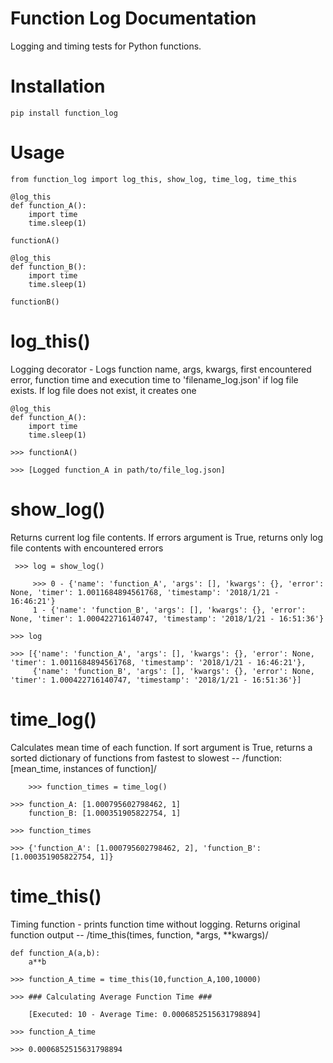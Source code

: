 # Function Log Documentation

Logging and timing tests for Python functions.

# Installation

	pip install function_log
	
# Usage

	from function_log import log_this, show_log, time_log, time_this
	
	@log_this
	def function_A():
		import time
		time.sleep(1)
		
	functionA()
	
	@log_this
	def function_B():
		import time
		time.sleep(1)
		
	functionB()
# log_this()
Logging decorator - Logs function name, args, kwargs, first encountered error, function time and execution time to 'filename_log.json' if log file exists. If log file does not exist, it creates one

	@log_this
	def function_A():
		import time
		time.sleep(1)
		
	>>> functionA()
		
	>>> [Logged function_A in path/to/file_log.json]
	
# show_log()
Returns current log file contents. If errors argument is True, returns only log file contents with encountered errors

   	 >>> log = show_log()
    
    	 >>> 0 - {'name': 'function_A', 'args': [], 'kwargs': {}, 'error': None, 'timer': 1.0011684894561768, 'timestamp': '2018/1/21 - 16:46:21'}
	     1 - {'name': 'function_B', 'args': [], 'kwargs': {}, 'error': None, 'timer': 1.000422716140747, 'timestamp': '2018/1/21 - 16:51:36'}
		
	>>> log
	
	>>> [{'name': 'function_A', 'args': [], 'kwargs': {}, 'error': None, 'timer': 1.0011684894561768, 'timestamp': '2018/1/21 - 16:46:21'}, 			
	     {'name': 'function_B', 'args': [], 'kwargs': {}, 'error': None, 'timer': 1.000422716140747, 'timestamp': '2018/1/21 - 16:51:36'}]
    
 # time_log()
 Calculates mean time of each function. If sort argument is True, returns a sorted dictionary of functions from fastest to slowest -- /function: [mean_time, instances of function]/
    
    	>>> function_times = time_log()
	
	>>> function_A: [1.000795602798462, 1]
	    function_B: [1.000351905822754, 1]
	    
	>>> function_times
	
	>>> {'function_A': [1.000795602798462, 2], 'function_B': [1.000351905822754, 1]}
	
# time_this()
Timing function - prints function time without logging. Returns original function output -- /time_this(times, function, *args, **kwargs)/

	def function_A(a,b):
		a**b
		
	>>> function_A_time = time_this(10,function_A,100,10000)
	
	>>> ### Calculating Average Function Time ###
	
	    [Executed: 10 - Average Time: 0.0006852515631798894]
	    
	>>> function_A_time
	
	>>> 0.0006852515631798894
